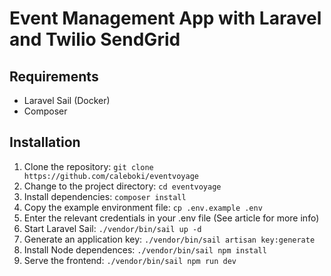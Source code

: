 # Event Management App with Laravel and Twilio SendGrid

## Requirements

- Laravel Sail (Docker)
- Composer

## Installation

1. Clone the repository: `git clone https://github.com/caleboki/eventvoyage`
2. Change to the project directory: `cd eventvoyage`
3. Install dependencies: `composer install`
4. Copy the example environment file: `cp .env.example .env`
5. Enter the relevant credentials in your .env file (See article for more info)
6. Start Laravel Sail: `./vendor/bin/sail up -d`
7. Generate an application key: `./vendor/bin/sail artisan key:generate`
8. Install Node dependences: `./vendor/bin/sail npm install`
9. Serve the frontend: `./vendor/bin/sail npm run dev`

